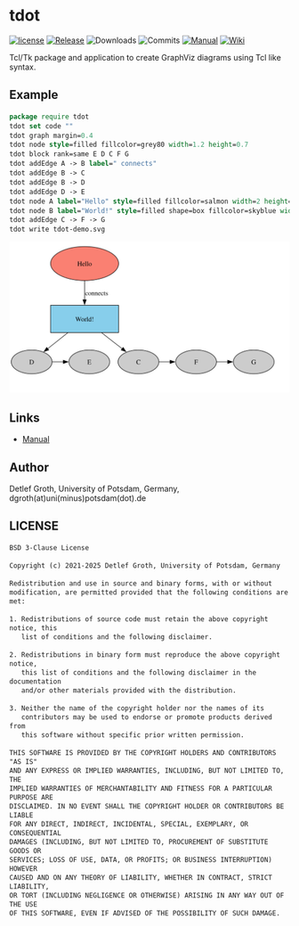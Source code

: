 # tdot

[![license](https://img.shields.io/badge/license-BSD-lightgray.svg)](https://opensource.org/license/bsd)
[![Release](https://img.shields.io/github/v/release/mittelmark/tdot.svg?label=current+release)](https://github.com/mittelmark/tdot/releases)
![Downloads](https://img.shields.io/github/downloads/mittelmark/tdot/total)
![Commits](https://img.shields.io/github/commits-since/mittelmark/tdot/latest)
[![Manual](https://img.shields.io/badge/Docu-Manual-blue)](http://htmlpreview.github.io/?https://github.com/mittelmark/mkdoc/blob/master/tdot/tdot/tdot.html)
[![Wiki](https://img.shields.io/badge/Docu-Wiki-blue)](https://wiki.tcl-lang.org/page/tdot)

Tcl/Tk  package and  application  to create  GraphViz  diagrams using Tcl like
syntax.

## Example 

```tcl
package require tdot
tdot set code ""
tdot graph margin=0.4
tdot node style=filled fillcolor=grey80 width=1.2 height=0.7
tdot block rank=same E D C F G 
tdot addEdge A -> B label=" connects"
tdot addEdge B -> C 
tdot addEdge B -> D
tdot addEdge D -> E
tdot node A label="Hello" style=filled fillcolor=salmon width=2 height=1
tdot node B label="World!" style=filled shape=box fillcolor=skyblue width=2 height=0.8
tdot addEdge C -> F -> G
tdot write tdot-demo.svg
```

![](assets/tdot-demo.svg)

## Links

- [Manual](https://htmlpreview.github.io/?https://raw.githubusercontent.com/mittelmark/tdot/master/tdot/tdot.html)

## Author

Detlef Groth, University of Potsdam, Germany, dgroth(at)uni(minus)potsdam(dot).de

## LICENSE

```
BSD 3-Clause License

Copyright (c) 2021-2025 Detlef Groth, University of Potsdam, Germany

Redistribution and use in source and binary forms, with or without
modification, are permitted provided that the following conditions are met:

1. Redistributions of source code must retain the above copyright notice, this
   list of conditions and the following disclaimer.

2. Redistributions in binary form must reproduce the above copyright notice,
   this list of conditions and the following disclaimer in the documentation
   and/or other materials provided with the distribution.

3. Neither the name of the copyright holder nor the names of its
   contributors may be used to endorse or promote products derived from
   this software without specific prior written permission.

THIS SOFTWARE IS PROVIDED BY THE COPYRIGHT HOLDERS AND CONTRIBUTORS "AS IS"
AND ANY EXPRESS OR IMPLIED WARRANTIES, INCLUDING, BUT NOT LIMITED TO, THE
IMPLIED WARRANTIES OF MERCHANTABILITY AND FITNESS FOR A PARTICULAR PURPOSE ARE
DISCLAIMED. IN NO EVENT SHALL THE COPYRIGHT HOLDER OR CONTRIBUTORS BE LIABLE
FOR ANY DIRECT, INDIRECT, INCIDENTAL, SPECIAL, EXEMPLARY, OR CONSEQUENTIAL
DAMAGES (INCLUDING, BUT NOT LIMITED TO, PROCUREMENT OF SUBSTITUTE GOODS OR
SERVICES; LOSS OF USE, DATA, OR PROFITS; OR BUSINESS INTERRUPTION) HOWEVER
CAUSED AND ON ANY THEORY OF LIABILITY, WHETHER IN CONTRACT, STRICT LIABILITY,
OR TORT (INCLUDING NEGLIGENCE OR OTHERWISE) ARISING IN ANY WAY OUT OF THE USE
OF THIS SOFTWARE, EVEN IF ADVISED OF THE POSSIBILITY OF SUCH DAMAGE.  
```
